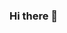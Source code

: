 ### Hi there 👋

<!--
**sweta-byte/sweta-byte** is a ✨ _special_ ✨ repository because its `README.md` (this file) appears on your GitHub profile.

Here are some ideas to get you started:

- 🔭 I’m currently working on ..Initial Data science projects.
- 🌱 I’m currently learning ...Data science
- 👯 I’m looking to collaborate on ...good Organization
- 🤔 I’m looking for help with ...people who are in same stream
- 💬 Ask me about ...Anything
- 📫 How to reach me: ...
- 😄 Pronouns: ...she/her
- ⚡ Fun fact: ...Music
-->
